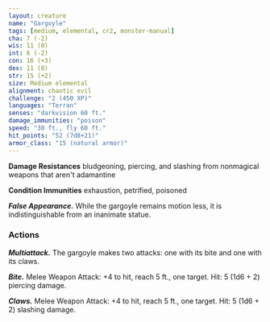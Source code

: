 ```yaml
---
layout: creature
name: "Gargoyle"
tags: [medium, elemental, cr2, monster-manual]
cha: 7 (-2)
wis: 11 (0)
int: 6 (-2)
con: 16 (+3)
dex: 11 (0)
str: 15 (+2)
size: Medium elemental
alignment: chaotic evil
challenge: "2 (450 XP)"
languages: "Terran"
senses: "darkvision 60 ft."
damage_immunities: "poison"
speed: "30 ft., fly 60 ft."
hit_points: "52 (7d8+21)"
armor_class: "15 (natural armor)"
---
```


**Damage Resistances** bludgeoning, piercing, and slashing from nonmagical weapons that aren't adamantine

**Condition Immunities** exhaustion, petrified, poisoned

***False Appearance.*** While the gargoyle remains motion less, it is indistinguishable from an inanimate statue.

### Actions

***Multiattack.*** The gargoyle makes two attacks: one with its bite and one with its claws.

***Bite.*** Melee Weapon Attack: +4 to hit, reach 5 ft., one target. Hit: 5 (1d6 + 2) piercing damage.

***Claws.*** Melee Weapon Attack: +4 to hit, reach 5 ft., one target. Hit: 5 (1d6 + 2) slashing damage.
